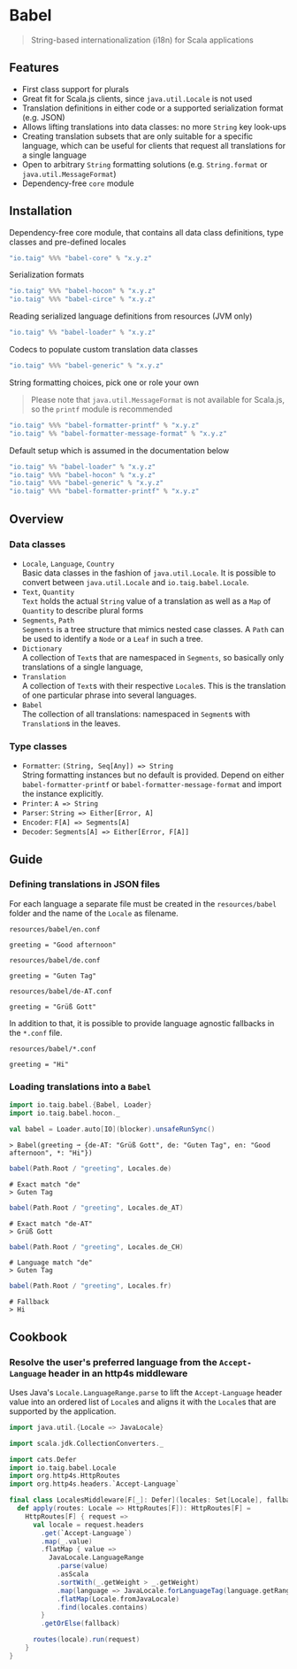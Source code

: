 # Babel

> String-based internationalization (i18n) for Scala applications

## Features

- First class support for plurals
- Great fit for Scala.js clients, since `java.util.Locale` is not used
- Translation definitions in either code or a supported serialization format (e.g. JSON)
- Allows lifting translations into data classes: no more `String` key look-ups
- Creating translation subsets that are only suitable for a specific language, which can be useful for clients that request all translations for a single language 
- Open to arbitrary `String` formatting solutions (e.g. `String.format` or `java.util.MessageFormat`)
- Dependency-free `core` module

## Installation

Dependency-free core module, that contains all data class definitions, type classes and pre-defined locales

```scala
"io.taig" %%% "babel-core" % "x.y.z" 
```
Serialization formats

```scala
"io.taig" %%% "babel-hocon" % "x.y.z"
"io.taig" %%% "babel-circe" % "x.y.z"
```

Reading serialized language definitions from resources (JVM only)

```scala
"io.taig" %% "babel-loader" % "x.y.z"
```

Codecs to populate custom translation data classes

```scala
"io.taig" %%% "babel-generic" % "x.y.z"
```

String formatting choices, pick one or role your own

> Please note that `java.util.MessageFormat` is not available for Scala.js, so the `printf` module is recommended

```scala
"io.taig" %%% "babel-formatter-printf" % "x.y.z"
"io.taig" %% "babel-formatter-message-format" % "x.y.z"
```

Default setup which is assumed in the documentation below

```scala
"io.taig" %% "babel-loader" % "x.y.z"
"io.taig" %%% "babel-hocon" % "x.y.z"
"io.taig" %%% "babel-generic" % "x.y.z"
"io.taig" %%% "babel-formatter-printf" % "x.y.z"
```

## Overview

### Data classes

- `Locale`, `Language`, `Country`  
Basic data classes in the fashion of `java.util.Locale`. It is possible to convert between `java.util.Locale` and `io.taig.babel.Locale`.
- `Text`, `Quantity`  
`Text` holds the actual `String` value of a translation as well as a `Map` of `Quantity` to describe plural forms
- `Segments`, `Path`  
`Segments` is a tree structure that mimics nested case classes. A `Path` can be used to identify a `Node` or a `Leaf` in such a tree.
- `Dictionary`  
A collection of `Text`s that are namespaced in `Segments`, so basically only translations of a single language,
- `Translation`  
A collection of `Text`s with their respective `Locale`s. This is the translation of one particular phrase into several languages.
- `Babel`  
The collection of all translations: namespaced in `Segment`s with `Translation`s in the leaves.

### Type classes

- `Formatter`: `(String, Seq[Any]) => String`  
String formatting instances but no default is provided. Depend on either `babel-formatter-printf` or `babel-formatter-message-format` and import the instance explicitly.
- `Printer`: `A => String`
- `Parser`: `String => Either[Error, A]`  
- `Encoder`: `F[A] => Segments[A]`  
- `Decoder`: `Segments[A] => Either[Error, F[A]]`  

## Guide

### Defining translations in JSON files

For each language a separate file must be created in the `resources/babel` folder and the name of the `Locale` as filename.

`resources/babel/en.conf`

```hocon
greeting = "Good afternoon"
```

`resources/babel/de.conf`

```hocon
greeting = "Guten Tag"
```

`resources/babel/de-AT.conf`

```hocon
greeting = "Grüß Gott"
```

In addition to that, it is possible to provide language agnostic fallbacks in the  `*.conf` file.

`resources/babel/*.conf`

```hocon
greeting = "Hi"
```

### Loading translations into a `Babel`

```scala
import io.taig.babel.{Babel, Loader}
import io.taig.babel.hocon._

val babel = Loader.auto[IO](blocker).unsafeRunSync()
```

```
> Babel(greeting ➞ {de-AT: "Grüß Gott", de: "Guten Tag", en: "Good afternoon", *: "Hi"})
```

```scala
babel(Path.Root / "greeting", Locales.de)
```

```shell
# Exact match "de"
> Guten Tag
```

```scala
babel(Path.Root / "greeting", Locales.de_AT)
```

```shell
# Exact match "de-AT"
> Grüß Gott
```

```scala
babel(Path.Root / "greeting", Locales.de_CH)
```

```shell
# Language match "de"
> Guten Tag
```

```scala
babel(Path.Root / "greeting", Locales.fr)
```

```shell
# Fallback
> Hi
```

## Cookbook

### Resolve the user's preferred language from the `Accept-Language` header in an http4s middleware

Uses Java's `Locale.LanguageRange.parse` to lift the `Accept-Language` header value into an ordered list of `Locale`s and aligns it with the `Locale`s that are supported by the application.

```scala
import java.util.{Locale => JavaLocale}

import scala.jdk.CollectionConverters._

import cats.Defer
import io.taig.babel.Locale
import org.http4s.HttpRoutes
import org.http4s.headers.`Accept-Language`

final class LocalesMiddleware[F[_]: Defer](locales: Set[Locale], fallback: Locale) {
  def apply(routes: Locale => HttpRoutes[F]): HttpRoutes[F] =
    HttpRoutes[F] { request =>
      val locale = request.headers
        .get(`Accept-Language`)
        .map(_.value)
        .flatMap { value =>
          JavaLocale.LanguageRange
            .parse(value)
            .asScala
            .sortWith(_.getWeight > _.getWeight)
            .map(language => JavaLocale.forLanguageTag(language.getRange))
            .flatMap(Locale.fromJavaLocale)
            .find(locales.contains)
        }
        .getOrElse(fallback)

      routes(locale).run(request)
    }
}
```